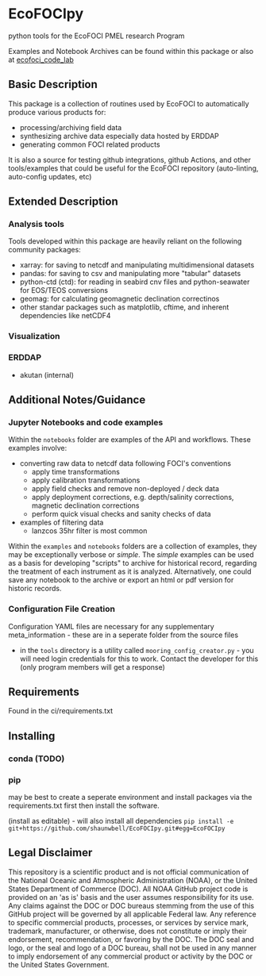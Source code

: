 # EcoFOCIpy
python tools for the EcoFOCI PMEL research Program

Examples and Notebook Archives can be found within this package or also at [ecofoci_code_lab](https://noaa-pmel.github.io/ecofoci_code_lab/content/code_gallery/ecofocipy.html)

## Basic Description

This package is a collection of routines used by EcoFOCI to automatically produce various products for:

* processing/archiving field data
* synthesizing archive data especially data hosted by ERDDAP
* generating common FOCI related products

It is also a source for testing github integrations, github Actions, and other tools/examples that could be useful for the EcoFOCI repository (auto-linting, auto-config updates, etc)

## Extended Description

### Analysis tools

Tools developed within this package are heavily reliant on the following community packages:
- xarray: for saving to netcdf and manipulating multidimensional datasets
- pandas: for saving to csv and manipulating more "tabular" datasets
- python-ctd (ctd): for reading in seabird cnv files and python-seawater for EOS/TEOS conversions
- geomag: for calculating geomagnetic declination correctinos
- other standar packages such as matplotlib, cftime, and inherent dependencies like netCDF4

### Visualization

### ERDDAP

* akutan (internal)

## Additional Notes/Guidance

### Jupyter Notebooks and code examples

Within the `notebooks` folder are examples of the API and workflows.  These examples involve:

- converting raw data to netcdf data following FOCI's conventions
  + apply time transformations
  + apply calibration transformations
  + apply field checks and remove non-deployed / deck data
  + apply deployment corrections, e.g. depth/salinity corrections, magnetic declination corrections
  + perform quick visual checks and sanity checks of data
- examples of filtering data
  + lanzcos 35hr filter is most common

Within the `examples` and `notebooks` folders are a collection of examples, they may be exceptionally verbose or _simple_.  The _simple_ examples can be used as a basis for developing "scripts" to archive for historical record, regarding the treatment of each instrument as it is analyzed.  Alternatively, one could save any notebook to the archive or export an html or pdf version for historic records.

### Configuration File Creation

Configuration YAML files are necessary for any supplementary meta_information - these are in a seperate folder from the source files

* in the `tools` directory is a utility called `mooring_config_creator.py` - you will need login credentials for this to work.  Contact the developer for this (only program members will get a response)

## Requirements

Found in the ci/requirements.txt

## Installing

### conda (TODO)

### pip

may be best to create a seperate environment and install packages via the requirements.txt first then install the software.

(install as editable) - will also install all dependencies
`pip install -e git+https://github.com/shaunwbell/EcoFOCIpy.git#egg=EcoFOCIpy`

## Legal Disclaimer

This repository is a scientific product and is not official communication of the National Oceanic and Atmospheric Administration (NOAA), or the United States Department of Commerce (DOC).
All NOAA GitHub project code is provided on an 'as is' basis and the user assumes responsibility for its use.
Any claims against the DOC or DOC bureaus stemming from the use of this GitHub project will be governed by all applicable Federal law.
Any reference to specific commercial products, processes, or services by service mark, trademark, manufacturer, or otherwise, does not constitute or imply their endorsement, recommendation, or favoring by the DOC.
The DOC seal and logo, or the seal and logo of a DOC bureau, shall not be used in any manner to imply endorsement of any commercial product or activity by the DOC or the United States Government.
